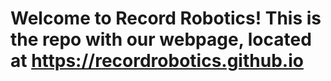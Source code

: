 # Welcome to Record Robotics! This is the repo with our webpage, located at https://recordrobotics.github.io
